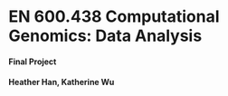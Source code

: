 # EN 600.438 Computational Genomics: Data Analysis
#### Final Project
#### Heather Han, Katherine Wu
